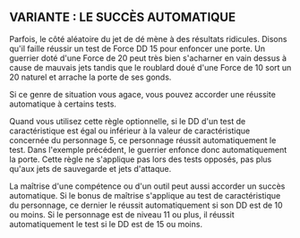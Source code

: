 ## VARIANTE : LE SUCCÈS AUTOMATIQUE


Parfois, le côté aléatoire du jet de dé mène à des résultats
ridicules. Disons qu'il faille réussir un test de Force DD 15
pour enfoncer une porte. Un guerrier doté d'une Force de 20
peut très bien s'acharner en vain dessus à cause de mauvais
jets tandis que le roublard doué d'une Force de 10 sort un 20
naturel et arrache la porte de ses gonds.

Si ce genre de situation vous agace, vous pouvez
accorder une réussite automatique à certains tests.

Quand vous utilisez cette règle optionnelle, si le DD d'un
test de caractéristique est égal ou inférieur à la valeur de
caractéristique concernée du personnage 5, ce personnage
réussit automatiquement le test. Dans l'exemple précédent,
le guerrier enfonce donc automatiquement la porte. Cette
règle ne s'applique pas lors des tests opposés, pas plus
qu'aux jets de sauvegarde et jets d'attaque.

La maîtrise d'une compétence ou d'un outil peut aussi
accorder un succès automatique. Si le bonus de maîtrise
s'applique au test de caractéristique du personnage, ce
dernier le réussit automatiquement si son DD est de 10 ou
moins. Si le personnage est de niveau 11 ou plus, il réussit
automatiquement le test si le DD est de 15 ou moins.
